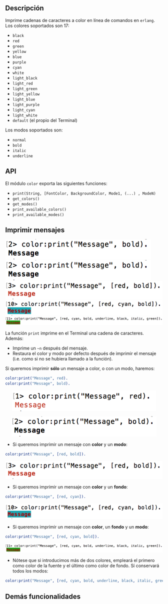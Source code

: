 
Descripción
-----------
Imprime cadenas de caracteres a color en línea de comandos en `erlang`. Los colores soportados son 17:

- `black`
- `red`
- `green`
- `yellow`
- `blue`
- `purple`
- `cyan`
- `white`
- `light_black`
- `light_red`
- `light_green`
- `light_yellow`
- `light_blue`
- `light_purple`
- `light_cyan`
- `light_white`
- `default` (el propio del Terminal)

Los modos soportados son:

- `normal`
- `bold`
- `italic`
- `underline`

API
---

El módulo `color` exporta las siguientes funciones:

- `print(String, [FontColor, BackgroundColor, Mode1, (...) , ModeN)`
- `get_colors()`
- `get_modes()`
- `print_available_colors()`
- `print_available_modes()`


Imprimir mensajes
-----------------

<img src=" https://github.com/ReaperDTK/Arquitectura-AS/blob/master/img/bold.png">
<img src=" https://github.com/ReaperDTK/Arquitectura-AS/blob/master/img/bold.png">
<img src=" https://github.com/ReaperDTK/Arquitectura-AS/blob/master/img/red_bold.png">
<img src=" https://github.com/ReaperDTK/Arquitectura-AS/blob/master/img/red_blue_bold.png">
<img src=" https://github.com/ReaperDTK/Arquitectura-AS/blob/master/img/multi.png">

La función `print` imprime en el Terminal una cadena de caracteres. Además:
- Imprime un `~n` después del mensaje.
- Restaura el color y modo por defecto después de imprimir el mensaje (i.e. como si no se hubiera llamado a la función).

Si queremos imprimir **sólo** un mensaje a color, o con un modo, haremos:

```erlang
color:print("Message", red).
color:print("Message", bold).
```
<p align="center"> <img src=" https://github.com/ReaperDTK/Arquitectura-AS/blob/master/img/red.png"></p>
<p align="center"> <img src=" https://github.com/ReaperDTK/Arquitectura-AS/blob/master/img/bold.png"></p>

- Si queremos imprimir un mensaje con **color** y un **modo**:

```erlang
color:print("Message", [red, bold]).
```

<p align="center"> <img src=" https://github.com/ReaperDTK/Arquitectura-AS/blob/master/img/red_bold.png"></p>

- Si queremos imprimir un mensaje con **color** y un **fondo**:

```erlang
color:print("Message", [red, cyan]).
```

<p align="center"> <img src=" https://github.com/ReaperDTK/Arquitectura-AS/blob/master/img/red_blue_bold.png"></p>

- Si queremos imprimir un mensaje con **color**, un **fondo** y un **modo**:

```erlang
color:print("Message", [red, cyan, bold]).
```

<p align="center"> <img src=" https://github.com/ReaperDTK/Arquitectura-AS/blob/master/img/multi.png"></p>

- Nótese que si introducimos más de dos colores, empleará el primero como color de la fuente y el último como color de fondo. Sí conservará todos los modos:

```erlang
color:print("Message", [red, cyan, bold, underline, black, italic, green]).
```

Demás funcionalidades
---------------------
